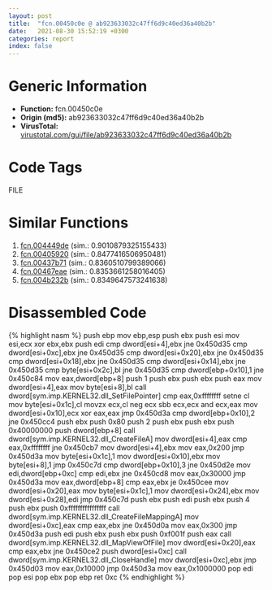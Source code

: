 ```yaml
---
layout: post
title:  "fcn.00450c0e @ ab923633032c47ff6d9c40ed36a40b2b"
date:   2021-08-30 15:52:19 +0300
categories: report
index: false
---
```


# Generic Information
- **Function:** fcn.00450c0e
- **Origin (md5):** ab923633032c47ff6d9c40ed36a40b2b
- **VirusTotal:** [virustotal.com/gui/file/ab923633032c47ff6d9c40ed36a40b2b][virustotal_ref]

# Code Tags
<span class="tag" id="FILE">FILE</span>


# Similar Functions

1. [fcn.004449de][similar_1_ref] (sim.: 0.9010879325155433)
2. [fcn.00405920][similar_2_ref] (sim.: 0.8477416506950481)
3. [fcn.00437b71][similar_3_ref] (sim.: 0.8360510799389066)
4. [fcn.00467eae][similar_4_ref] (sim.: 0.8353661258016405)
5. [fcn.004b232b][similar_5_ref] (sim.: 0.8349647573241638)


# Disassembled Code

{% highlight nasm %}
push ebp
mov ebp,esp
push ebx
push esi
mov esi,ecx
xor ebx,ebx
push edi
cmp dword[esi+4],ebx
jne 0x450d35
cmp dword[esi+0xc],ebx
jne 0x450d35
cmp dword[esi+0x20],ebx
jne 0x450d35
cmp dword[esi+0x18],ebx
jne 0x450d35
cmp dword[esi+0x14],ebx
jne 0x450d35
cmp byte[esi+0x2c],bl
jne 0x450d35
cmp dword[ebp+0x10],1
jne 0x450c84
mov eax,dword[ebp+8]
push 1
push ebx
push ebx
push eax
mov dword[esi+4],eax
mov byte[esi+8],bl
call dword[sym.imp.KERNEL32.dll_SetFilePointer]
cmp eax,0xffffffff
setne cl
mov byte[esi+0x1c],cl
movzx ecx,cl
neg ecx
sbb ecx,ecx
and ecx,eax
mov dword[esi+0x10],ecx
xor eax,eax
jmp 0x450d3a
cmp dword[ebp+0x10],2
jne 0x450cc4
push ebx
push 0x80
push 2
push ebx
push ebx
push 0x40000000
push dword[ebp+8]
call dword[sym.imp.KERNEL32.dll_CreateFileA]
mov dword[esi+4],eax
cmp eax,0xffffffff
jne 0x450cb7
mov dword[esi+4],ebx
mov eax,0x200
jmp 0x450d3a
mov byte[esi+0x1c],1
mov dword[esi+0x10],ebx
mov byte[esi+8],1
jmp 0x450c7d
cmp dword[ebp+0x10],3
jne 0x450d2e
mov edi,dword[ebp+0xc]
cmp edi,ebx
jne 0x450cd8
mov eax,0x30000
jmp 0x450d3a
mov eax,dword[ebp+8]
cmp eax,ebx
je 0x450cee
mov dword[esi+0x20],eax
mov byte[esi+0x1c],1
mov dword[esi+0x24],ebx
mov dword[esi+0x28],edi
jmp 0x450c7d
push ebx
push edi
push ebx
push 4
push ebx
push 0xffffffffffffffff
call dword[sym.imp.KERNEL32.dll_CreateFileMappingA]
mov dword[esi+0xc],eax
cmp eax,ebx
jne 0x450d0a
mov eax,0x300
jmp 0x450d3a
push edi
push ebx
push ebx
push 0xf001f
push eax
call dword[sym.imp.KERNEL32.dll_MapViewOfFile]
mov dword[esi+0x20],eax
cmp eax,ebx
jne 0x450ce2
push dword[esi+0xc]
call dword[sym.imp.KERNEL32.dll_CloseHandle]
mov dword[esi+0xc],ebx
jmp 0x450d03
mov eax,0x10000
jmp 0x450d3a
mov eax,0x1000000
pop edi
pop esi
pop ebx
pop ebp
ret 0xc
{% endhighlight %}


[similar_1_ref]: /report/fcn.004449de@b3771987fba16f4fba07d1109ec72c76
[similar_2_ref]: /report/fcn.00405920@4c2db4ba96e80258daff665d7d7a016a
[similar_3_ref]: /report/fcn.00437b71@289859175c221b107317af7727d26c17
[similar_4_ref]: /report/fcn.00467eae@be7fba7cc724acf4ae2900d99e0fc9c3
[similar_5_ref]: /report/fcn.004b232b@17d73cbafe6dd96dd6f2291fab06fbb5
[virustotal_ref]: https://www.virustotal.com/gui/file/ab923633032c47ff6d9c40ed36a40b2b